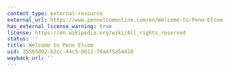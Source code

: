 ```yaml
---
content_type: external-resource
external_url: https://www.pennelcomonline.com/en/Welcome-to-Penn-Elcom-Online/cc-12.aspx
has_external_license_warning: true
license: https://en.wikipedia.org/wiki/All_rights_reserved
status: ''
title: Welcome to Penn Elcom
uid: 35565d02-b2cc-44c5-bb12-76a4f5a5e410
wayback_url: ''
---
```


